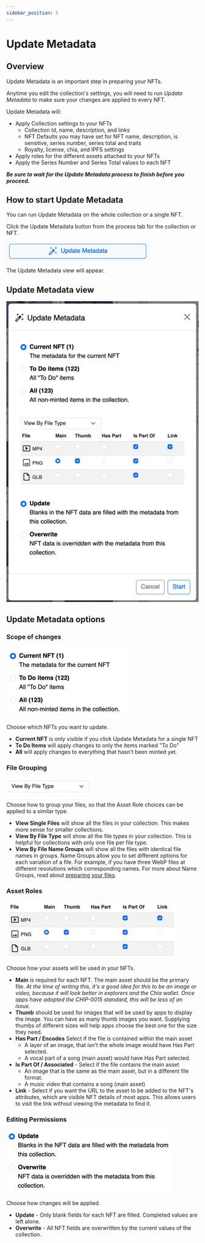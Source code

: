 ```yaml
---
sidebar_position: 5
---
```


# Update Metadata
## Overview

Update Metadata is an important step in preparing your NFTs. 

Anytime you edit the collection's settings, you will need to run *Update Metadata* to make sure your changes are applied to every NFT.

Update Metadata will:
- Apply Collection settings to your NFTs
  - Collection Id, name, description, and links
  - NFT Defaults you may have set for NFT name, description, is sensitive, series number, series total and traits
  - Royalty, license, chia, and IPFS settings
- Apply roles for the different assets attached to your NFTs
- Apply the Series Number and Series Total values to each NFT

***Be sure to wait for the Update Metadata process to finish before you proceed.***

## How to start Update Metadata
You can run Update Metadata on the whole collection or a single NFT.

Click the Update Metadata button from the process tab for the collection or NFT.

![img_8.png](img_8.png)

The Update Metadata view will appear.

## Update Metadata view

![img_14.png](img_14.png)


## Update Metadata options
### Scope of changes
![img_12.png](img_12.png)

Choose which NFTs you want to update.
- **Current NFT** is only visible if you click Update Metadata for a single NFT
- **To Do Items** will apply changes to only the items marked "To Do"
- **All** will apply changes to everything that hasn't been minted yet.

### File Grouping
![img_19.png](img_19.png)

Choose how to group your files, so that the Asset Role choices can be applied to a similar type.
- **View Single Files** will show all the files in your collection. This makes more sense for smaller collections.
- **View By File Type** will show all the file types in your collection. This is helpful for collections with only one file per file type.
- **View By File Name Groups** will show all the files with identical file names in groups. Name Groups allow you to set different options for each variation of a file. For example, if you have three WebP files at different resolutions which corresponding names. For more about Name Groups, read about [preparing your files](/docs/details/file-prep).
### Asset Roles 
![img_18.png](img_18.png)

Choose how your assets will be used in your NFTs.
- **Main** is required for each NFT. The main asset should be the primary file. 
*At the time of writing this, it's a good idea for this to be an image or video, because it will look better in explorers and the Chia wallet. Once apps have adopted the CHIP-0015 standard, this will be less of an issue.*
- **Thumb** should be used for images that will be used by apps to display the image. You can have as many thumb images you want. Supplying thumbs of different sizes will help apps choose the best one for the size they need.
- **Has Part / Encodes** Select if the file is contained within the main asset
  - A layer of an image, that isn't the whole image would have Has Part selected.
  - A vocal part of a song (main asset) would have Has Part selected.
- **Is Part Of / Associated** - Select if the file contains the main asset
  - An image that is the same as the main asset, but in a different file format.
  - A music video that contains a song (main asset)
- **Link** - Select if you want the URL to the asset to be added to the NFT's attributes, which are visible NFT details of most apps. This allows users to visit the link without viewing the metadata to find it.

### Editing Permissions
![img_17.png](img_17.png)

Choose how changes will be applied.
- **Update** - Only blank fields for each NFT are filled. Completed values are left alone.
- **Overwrite** - All NFT fields are overwritten by the current values of the collection. 
